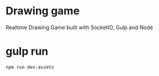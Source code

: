 # Drawing game

Realtime Drawing Game built with SocketIO, Gulp and Node


# gulp run
```
npm run dev:assets
```